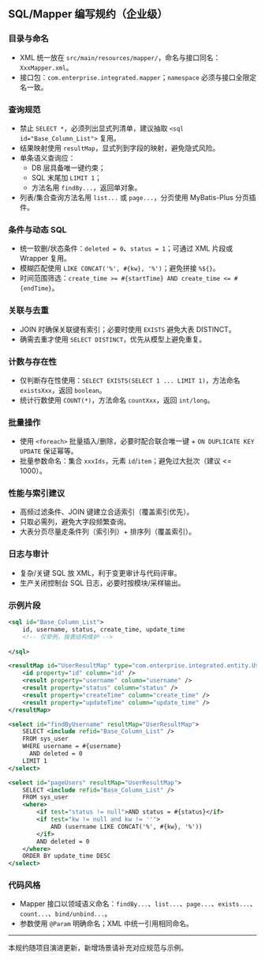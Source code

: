 ## SQL/Mapper 编写规约（企业级）

### 目录与命名
- XML 统一放在 `src/main/resources/mapper/`，命名与接口同名：`XxxMapper.xml`。
- 接口包：`com.enterprise.integrated.mapper`；`namespace` 必须与接口全限定名一致。

### 查询规范
- 禁止 `SELECT *`，必须列出显式列清单，建议抽取 `<sql id="Base_Column_List">` 复用。
- 结果映射使用 `resultMap`，显式列到字段的映射，避免隐式风险。
- 单条语义查询应：
  - DB 层具备唯一键约束；
  - SQL 末尾加 `LIMIT 1`；
  - 方法名用 `findBy...`，返回单对象。
- 列表/集合查询方法名用 `list...` 或 `page...`，分页使用 MyBatis-Plus 分页插件。

### 条件与动态 SQL
- 统一软删/状态条件：`deleted = 0`、`status = 1`；可通过 XML 片段或 Wrapper 复用。
- 模糊匹配使用 `LIKE CONCAT('%', #{kw}, '%')`；避免拼接 `%${}`。
- 时间范围筛选：`create_time >= #{startTime} AND create_time <= #{endTime}`。

### 关联与去重
- JOIN 时确保关联键有索引；必要时使用 `EXISTS` 避免大表 DISTINCT。
- 确需去重才使用 `SELECT DISTINCT`，优先从模型上避免重复。

### 计数与存在性
- 仅判断存在性使用：`SELECT EXISTS(SELECT 1 ... LIMIT 1)`，方法命名 `existsXxx`，返回 `boolean`。
- 统计行数使用 `COUNT(*)`，方法命名 `countXxx`，返回 `int/long`。

### 批量操作
- 使用 `<foreach>` 批量插入/删除，必要时配合联合唯一键 + `ON DUPLICATE KEY UPDATE` 保证幂等。
- 批量参数命名：集合 `xxxIds`，元素 `id`/`item`；避免过大批次（建议 <= 1000）。

### 性能与索引建议
- 高频过滤条件、JOIN 键建立合适索引（覆盖索引优先）。
- 只取必需列，避免大字段频繁查询。
- 大表分页尽量走条件列（索引列）+ 排序列（覆盖索引）。

### 日志与审计
- 复杂/关键 SQL 放 XML，利于变更审计与代码评审。
- 生产关闭控制台 SQL 日志，必要时按模块/采样输出。

### 示例片段
```xml
<sql id="Base_Column_List">
    id, username, status, create_time, update_time
    <!-- 仅举例，按表结构维护 -->
    
</sql>

<resultMap id="UserResultMap" type="com.enterprise.integrated.entity.User">
    <id property="id" column="id" />
    <result property="username" column="username" />
    <result property="status" column="status" />
    <result property="createTime" column="create_time" />
    <result property="updateTime" column="update_time" />
</resultMap>

<select id="findByUsername" resultMap="UserResultMap">
    SELECT <include refid="Base_Column_List" />
    FROM sys_user
    WHERE username = #{username}
      AND deleted = 0
    LIMIT 1
</select>

<select id="pageUsers" resultMap="UserResultMap">
    SELECT <include refid="Base_Column_List" />
    FROM sys_user
    <where>
        <if test="status != null">AND status = #{status}</if>
        <if test="kw != null and kw != ''">
            AND (username LIKE CONCAT('%', #{kw}, '%'))
        </if>
        AND deleted = 0
    </where>
    ORDER BY update_time DESC
</select>
```

### 代码风格
- Mapper 接口以领域语义命名：`findBy...`、`list...`、`page...`、`exists...`、`count...`、`bind/unbind...`。
- 参数使用 `@Param` 明确命名；XML 中统一引用相同命名。

---
本规约随项目演进更新，新增场景请补充对应规范与示例。


